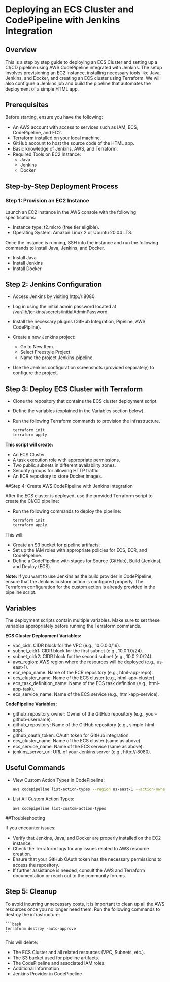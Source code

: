 # Deploying an ECS Cluster and CodePipeline with Jenkins Integration

## Overview

This is a step by step guide to deploying an ECS Cluster and setting up a CI/CD pipeline using AWS CodePipeline integrated with Jenkins. The setup involves provisioning an EC2 instance, installing necessary tools like Java, Jenkins, and Docker, and creating an ECS cluster using Terraform. We will also configure a Jenkins job and build the pipeline that automates the deployment of a simple HTML app.

## Prerequisites

Before starting, ensure you have the following:

 - An AWS account with access to services such as IAM, ECS, CodePipeline, and EC2.
 - Terraform installed on your local machine.
 - GitHub account to host the source code of the HTML app.
 - Basic knowledge of Jenkins, AWS, and Terraform.
 - Required Tools on EC2 Instance:
	- Java
	- Jenkins
	- Docker
	
## Step-by-Step Deployment Process

### Step 1: Provision an EC2 Instance

Launch an EC2 instance in the AWS console with the following specifications:
 - Instance type: t2.micro (free tier eligible).
 - Operating System: Amazon Linux 2 or Ubuntu 20.04 LTS.

Once the instance is running, SSH into the instance and run the following commands to install Java, Jenkins, and Docker.

 - Install Java
 - Install Jenkins
 - Install Docker
 
## Step 2: Jenkins Configuration

 - Access Jenkins by visiting http://<EC2-instance-public-IP>:8080.
 - Log in using the initial admin password located at /var/lib/jenkins/secrets/initialAdminPassword.
 - Install the necessary plugins (GitHub Integration, Pipeline, AWS CodePipline).
 - Create a new Jenkins project:
	- Go to New Item.
	- Select Freestyle Project.
	- Name the project Jenkins-pipeline.

 - Use the Jenkins configuration screenshots (provided separately) to configure the project.
 
## Step 3: Deploy ECS Cluster with Terraform

 - Clone the repository that contains the ECS cluster deployment script.
 - Define the variables (explained in the Variables section below).
 - Run the following Terraform commands to provision the infrastructure.

	```bash
	terraform init
	terraform apply
	```
	
**This script will create:**

 - An ECS Cluster.
 - A task execution role with appropriate permissions.
 - Two public subnets in different availability zones.
 - Security groups for allowing HTTP traffic.
 - An ECR repository to store Docker images.

##Step 4: Create AWS CodePipeline with Jenkins Integration

After the ECS cluster is deployed, use the provided Terraform script to create the CI/CD pipeline:

 - Run the following commands to deploy the pipeline:

	```bash
	terraform init
	terraform apply
	```
	
This will:

 - Create an S3 bucket for pipeline artifacts.
 - Set up the IAM roles with appropriate policies for ECS, ECR, and CodePipeline.
 - Define a CodePipeline with stages for Source (GitHub), Build (Jenkins), and Deploy (ECS).
 
**Note:** If you want to use Jenkins as the build provider in CodePipeline, ensure that the Jenkins custom action is configured properly. The Terraform configuration for the custom action is already provided in the pipeline script.

 
## Variables

The deployment scripts contain multiple variables. Make sure to set these variables appropriately before running the Terraform commands.

**ECS Cluster Deployment Variables:**

 - vpc_cidr: CIDR block for the VPC (e.g., 10.0.0.0/16).
 - subnet_cidr1: CIDR block for the first subnet (e.g., 10.0.1.0/24).
 - subnet_cidr2: CIDR block for the second subnet (e.g., 10.0.2.0/24).
 - aws_region: AWS region where the resources will be deployed (e.g., us-east-1).
 - ecr_repo_name: Name of the ECR repository (e.g., html-app-repo).
 - ecs_cluster_name: Name of the ECS cluster (e.g., html-app-cluster).
 - ecs_task_definition_name: Name of the ECS task definition (e.g., html-app-task).
 - ecs_service_name: Name of the ECS service (e.g., html-app-service).

**CodePipeline Variables:**

 - github_repository_owner: Owner of the GitHub repository (e.g., your-github-username).
 - github_repository: Name of the GitHub repository (e.g., simple-html-app).
 - github_oauth_token: OAuth token for GitHub integration.
 - ecs_cluster_name: Name of the ECS cluster (same as above).
 - ecs_service_name: Name of the ECS service (same as above).
 - jenkins_server_url: URL of your Jenkins server (e.g., http://<ec2-ip>:8080).
 
## Useful Commands

 - View Custom Action Types in CodePipeline:

	```bash
	aws codepipeline list-action-types --region us-east-1 --action-owner-filter Custom
	```
	
 - List All Custom Action Types:

	```bash
	aws codepipeline list-custom-action-types
	```
	
##Troubleshooting

If you encounter issues:

 - Verify that Jenkins, Java, and Docker are properly installed on the EC2 instance.
 - Check the Terraform logs for any issues related to AWS resource creation.
 - Ensure that your GitHub OAuth token has the necessary permissions to access the repository.
 - If further assistance is needed, consult the AWS and Terraform documentation or reach out to the community forums.
 

## Step 5: Cleanup

To avoid incurring unnecessary costs, it is important to clean up all the AWS resources once you no longer need them. Run the following commands to destroy the infrastructure:

	```bash
	terraform destroy -auto-approve
	```
	
This will delete:

 - The ECS Cluster and all related resources (VPC, Subnets, etc.).
 - The S3 bucket used for pipeline artifacts.
 - The CodePipeline and associated IAM roles.
 - Additional Information
 - Jenkins Provider in CodePipeline
